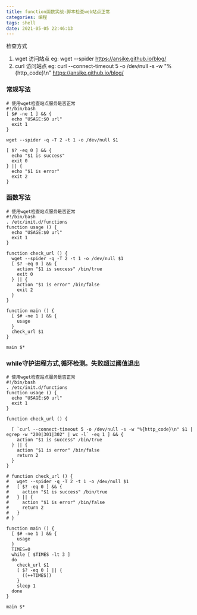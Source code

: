 ```yaml
---
title: function函数实战-脚本检查web站点正常
categories: 编程
tags: shell
date: 2021-05-05 22:46:13
---
```


检查方式
1. wget 访问站点 eg: wget --spider https://ansike.github.io/blog/
2. curl 访问站点 eg: curl --connect-timeout 5 -o /dev/null -s -w "%{http_code}\n" https://ansike.github.io/blog/

### 常规写法

```shell
# 使用wget检查站点服务是否正常
#!/bin/bash
[ $# -ne 1 ] && {
  echo "USAGE:$0 url"
  exit 1
}

wget --spider -q -T 2 -t 1 -o /dev/null $1

[ $? -eq 0 ] && {
  echo "$1 is success"
  exit 0
} || {
  echo "$1 is error"
  exit 2
}
```

### 函数写法

```shell
# 使用wget检查站点服务是否正常
#!/bin/bash
. /etc/init.d/functions
function usage () {
  echo "USAGE:$0 url"
  exit 1
}

function check_url () {
  wget --spider -q -T 2 -t 1 -o /dev/null $1
  [ $? -eq 0 ] && {
    action "$1 is success" /bin/true
    exit 0
  } || {
    action "$1 is error" /bin/false
    exit 2
  }
}

function main () {
  [ $# -ne 1 ] && {
    usage
  }
  check_url $1
}

main $*
```

### while守护进程方式,循环检测。失败超过阈值退出

```shell
# 使用wget检查站点服务是否正常
#!/bin/bash
. /etc/init.d/functions
function usage () {
  echo "USAGE:$0 url"
  exit 1
}

function check_url () {
  
  [ `curl --connect-timeout 5 -o /dev/null -s -w "%{http_code}\n" $1 | egrep -w "200|301|302" | wc -l` -eq 1 ] && {
    action "$1 is success" /bin/true
  } || {
    action "$1 is error" /bin/false
    return 2
  }
}

# function check_url () {
#   wget --spider -q -T 2 -t 1 -o /dev/null $1
#   [ $? -eq 0 ] && {
#     action "$1 is success" /bin/true
#   } || {
#     action "$1 is error" /bin/false
#     return 2
#   }
# }

function main () {
  [ $# -ne 1 ] && {
    usage
  }
  TIMES=0
  while [ $TIMES -lt 3 ]
  do
    check_url $1
    [ $? -eq 0 ] || {
      ((++TIMES))
    }
    sleep 1
  done
}

main $*
```
